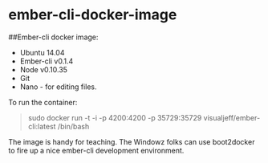 ember-cli-docker-image
======================

##Ember-cli docker image:

* Ubuntu 14.04
* Ember-cli v0.1.4
* Node v0.10.35
* Git
* Nano - for editing files.

To run the container:

> sudo docker run -t -i -p 4200:4200 -p 35729:35729 visualjeff/ember-cli:latest /bin/bash

The image is handy for teaching.  The Windowz folks can use boot2docker to fire up a nice ember-cli development environment.
